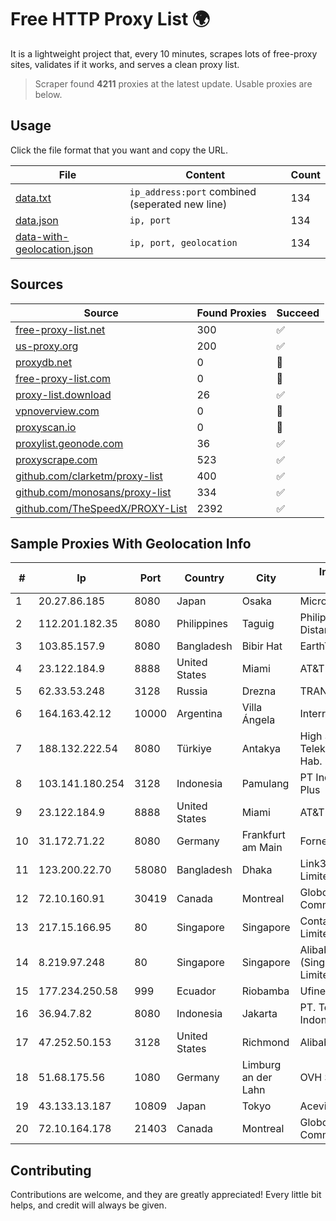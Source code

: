 
# Free HTTP Proxy List 🌍

It is a lightweight project that, every 10 minutes, scrapes lots of free-proxy sites, validates if it works, and serves a clean proxy list.


> Scraper found **4211** proxies at the latest update. Usable proxies are below.

## Usage

Click the file format that you want and copy the URL.


|File|Content|Count|
|----|-------|-----|
|[data.txt](https://raw.githubusercontent.com/themiralay/Proxy-List-World/master/data.txt)|`ip_address:port` combined (seperated new line)|134|
|[data.json](https://raw.githubusercontent.com/themiralay/Proxy-List-World/master/data.json)|`ip, port`|134|
|[data-with-geolocation.json](https://raw.githubusercontent.com/themiralay/Proxy-List-World/master/data-with-geolocation.json)|`ip, port, geolocation`|134|

## Sources

|Source|Found Proxies|Succeed|
|------|-------------|-------|
|[free-proxy-list.net](https://free-proxy-list.net)|300|✅|
|[us-proxy.org](https://www.us-proxy.org)|200|✅|
|[proxydb.net](http://proxydb.net)|0|🚫|
|[free-proxy-list.com](https://free-proxy-list.com/?page=&port=&type%5B%5D=http&type%5B%5D=https&up_time=0&search=Search)|0|🚫|
|[proxy-list.download](https://www.proxy-list.download/HTTP)|26|✅|
|[vpnoverview.com](https://vpnoverview.com/privacy/anonymous-browsing/free-proxy-servers)|0|🚫|
|[proxyscan.io](https://www.proxyscan.io)|0|🚫|
|[proxylist.geonode.com](https://proxylist.geonode.com/api/proxy-list?limit=300&page=1&sort_by=lastChecked&sort_type=desc&protocols=http,https)|36|✅|
|[proxyscrape.com](https://api.proxyscrape.com/v2/?request=displayproxies&protocol=http&timeout=10000&country=all&ssl=all&anonymity=all)|523|✅|
|[github.com/clarketm/proxy-list](https://raw.githubusercontent.com/clarketm/proxy-list/master/proxy-list-raw.txt)|400|✅|
|[github.com/monosans/proxy-list](https://raw.githubusercontent.com/monosans/proxy-list/main/proxies/http.txt)|334|✅|
|[github.com/TheSpeedX/PROXY-List](https://raw.githubusercontent.com/TheSpeedX/PROXY-List/master/http.txt)|2392|✅|


## Sample Proxies With Geolocation Info

|#|Ip|Port|Country|City|Internet Service Provider|
|-|--|----|-------|----|-------------------------|
|1|20.27.86.185|8080|Japan|Osaka|Microsoft Corporation|
|2|112.201.182.35|8080|Philippines|Taguig|Philippine Long Distance Telephone Co.|
|3|103.85.157.9|8080|Bangladesh|Bibir Hat|EarthTelecommunication|
|4|23.122.184.9|8888|United States|Miami|AT&T Services, Inc.|
|5|62.33.53.248|3128|Russia|Drezna|TRANS-TELECOM|
|6|164.163.42.12|10000|Argentina|Villa Ángela|Interret Villa Angela SRL|
|7|188.132.222.54|8080|Türkiye|Antakya|High Speed Telekomunikasyon ve Hab. Hiz. Ltd. Sti.|
|8|103.141.180.254|3128|Indonesia|Pamulang|PT Indonesia Comnets Plus|
|9|23.122.184.9|8888|United States|Miami|AT&T Services, Inc.|
|10|31.172.71.22|8080|Germany|Frankfurt am Main|Fornex Hosting S.L.|
|11|123.200.22.70|58080|Bangladesh|Dhaka|Link3 Technologies Limited|
|12|72.10.160.91|30419|Canada|Montreal|GloboTech Communications|
|13|217.15.166.95|80|Singapore|Singapore|Contabo Asia Private Limited|
|14|8.219.97.248|80|Singapore|Singapore|Alibaba Cloud (Singapore) Private Limited|
|15|177.234.250.58|999|Ecuador|Riobamba|Ufinet Panama S.A.|
|16|36.94.7.82|8080|Indonesia|Jakarta|PT. Telekomunikasi Indonesia|
|17|47.252.50.153|3128|United States|Richmond|Alibaba Cloud LLC|
|18|51.68.175.56|1080|Germany|Limburg an der Lahn|OVH SAS|
|19|43.133.13.187|10809|Japan|Tokyo|Aceville Pte.ltd|
|20|72.10.164.178|21403|Canada|Montreal|GloboTech Communications|



## Contributing

Contributions are welcome, and they are greatly appreciated! Every
little bit helps, and credit will always be given.

